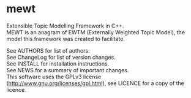 mewt
====

Extensible Topic Modelling Framework in C++.  
MEWT is an anagram of EWTM (Externally Weighted Topic Model), the model this framework was created to facilitate.  

See AUTHORS for list of authors.  
See ChangeLog for list of version changes.  
See INSTALL for installation instructions.  
See NEWS for a summary of important changes.  
This software uses the GPLv3 license (http://www.gnu.org/licenses/gpl.html), see LICENCE for a copy of the licence.  

